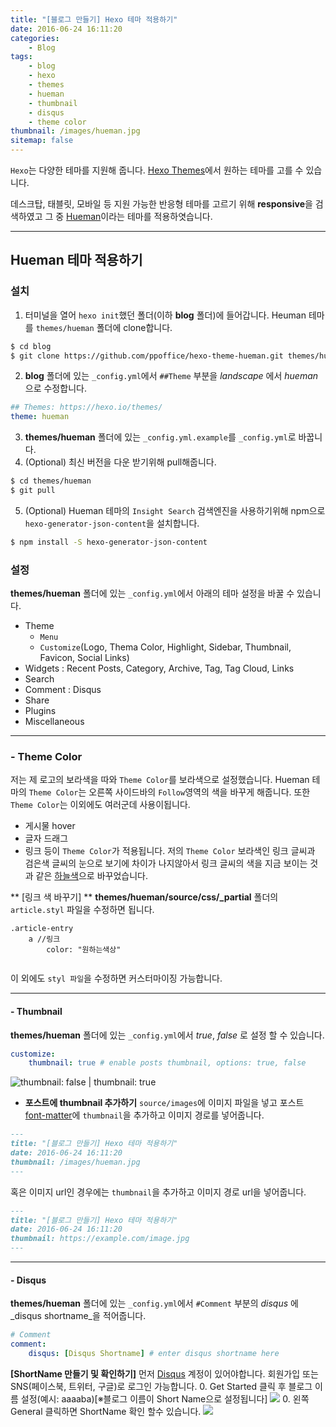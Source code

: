 ```yaml
---
title: "[블로그 만들기] Hexo 테마 적용하기"
date: 2016-06-24 16:11:20
categories: 
	- Blog
tags:
	- blog 
	- hexo
	- themes
	- hueman
	- thumbnail
	- disqus
	- theme color
thumbnail: /images/hueman.jpg
sitemap: false
---
```


`Hexo`는 다양한 테마를 지원해 줍니다. [Hexo Themes](https://hexo.io/themes/)에서 원하는 테마를 고를 수 있습니다. 

데스크탑, 태블릿, 모바일 등 지원 가능한 반응형 테마를 고르기 위해 **responsive**을 검색하였고 그 중 [Hueman](https://github.com/ppoffice/hexo-theme-hueman)이라는 테마를 적용하엿습니다. 

---
## Hueman 테마 적용하기

### 설치

1. 터미널을 열어 `hexo init`했던 폴더(이하 **blog** 폴더)에 들어갑니다. Heuman 테마를 `themes/hueman` 폴더에 clone합니다.
```bash
$ cd blog
$ git clone https://github.com/ppoffice/hexo-theme-hueman.git themes/hueman
```

2. **blog** 폴더에 있는 `_config.yml`에서 `##Theme` 부분을 _landscape_ 에서 _hueman_ 으로 수정합니다.
```yml
## Themes: https://hexo.io/themes/
theme: hueman
```
3. **themes/hueman** 폴더에 있는 `_config.yml.example`를  `_config.yml`로 바꿉니다.
4. (Optional) 최신 버전을 다운 받기위해 pull해줍니다. 
```bash
$ cd themes/hueman
$ git pull
```
5. (Optional) Hueman 테마의 `Insight Search` 검색엔진을 사용하기위해 npm으로 `hexo-generator-json-content`을 설치합니다.
```bash
$ npm install -S hexo-generator-json-content
```

### 설정
**themes/hueman** 폴더에 있는 `_config.yml`에서 아래의 테마 설정을 바꿀 수 있습니다.
- Theme 
	- `Menu`
	- `Customize`(Logo, Thema Color, Highlight, Sidebar, Thumbnail, Favicon, Social Links)
- Widgets : Recent Posts, Category, Archive, Tag, Tag Cloud, Links
- Search 
- Comment : Disqus
- Share 
- Plugins
- Miscellaneous

---
### - Theme Color
저는 제 로고의 보라색을 따와 `Theme Color`를 보라색으로 설정했습니다. 
Hueman 테마의 `Theme Color`는 오른쪽 사이드바의 `Follow`영역의 색을 바꾸게 해줍니다. 
또한 `Theme Color`는 이외에도 여러군데 사용이됩니다. 
- 게시물 hover
- 글자 드래그
- 링크
등이 `Theme Color`가 적용됩니다. 
저의 `Theme Color` 보라색인 링크 글씨과 검은색 글씨의 눈으로 보기에 차이가 나지않아서 링크 글씨의 색을 지금 보이는 것과 같은 [하늘색](https://simhyejin.github.io/2016/06/24/hexo-themes/)으로 바꾸었습니다.

** [링크 색 바꾸기] **
**themes/hueman/source/css/_partial** 폴더의 `article.styl` 파일을 수정하면 됩니다.

```styl
.article-entry
    a //링크 
        color: "원하는색상" 
        
```
이 외에도 `styl 파일`을 수정하면 커스터마이징 가능합니다. 

---
#### - Thumbnail
**themes/hueman** 폴더에 있는 `_config.yml`에서 _true_, _false_ 로 설정 할 수 있습니다.
```yml
customize:
	thumbnail: true # enable posts thumbnail, options: true, false
```
![thumbnail: false | thumbnail: true](/images/thumbnail.png)

- **포스트에 thumbnail  추가하기**
`source/images`에 이미지 파일을 넣고 포스트 [font-matter](https://hexo.io/docs/front-matter.html)에 `thumbnail`을 추가하고 이미지 경로를 넣어줍니다.
```md
---
title: "[블로그 만들기] Hexo 테마 적용하기"
date: 2016-06-24 16:11:20
thumbnail: /images/hueman.jpg
---
```
혹은 이미지 url인 경우에는 `thumbnail`을 추가하고 이미지 경로 url을 넣어줍니다.
```md
---
title: "[블로그 만들기] Hexo 테마 적용하기"
date: 2016-06-24 16:11:20
thumbnail: https://example.com/image.jpg
---
```

---
#### - Disqus
**themes/hueman** 폴더에 있는 `_config.yml`에서 `#Comment` 부분의 _disqus_ 에 _disqus shortname_을 적어줍니다.
```yml
# Comment
comment:
    disqus: [Disqus Shortname] # enter disqus shortname here
```
**[ShortName 만들기 및 확인하기]**
먼저 [Disqus](https://disqus.com/) 계정이 있어야합니다. 회원가입 또는 SNS(페이스북, 트위터, 구글)로 로그인 가능합니다.
0. Get Started 클릭 후 블로그 이름 설정(예시: aaaaba)[※블로그 이름이 Short Name으로 설정됩니다] 
![](/images/Disqus1.png)
0. 왼쪽 General 클릭하면 ShortName 확인 할수 있습니다.
![](/images/Disqus2.png)








